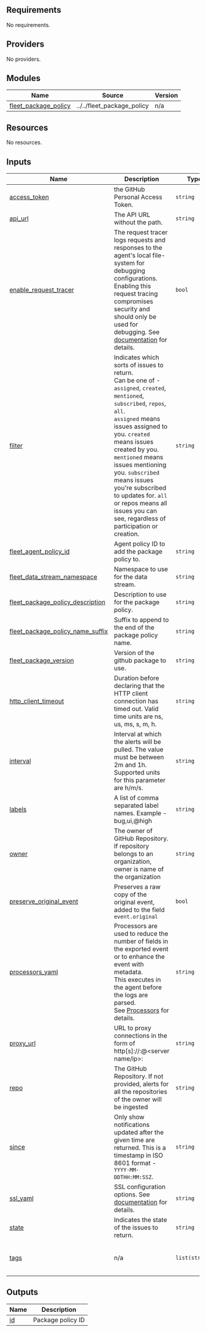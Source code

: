 <!-- BEGIN_TF_DOCS -->
## Requirements

No requirements.

## Providers

No providers.

## Modules

| Name | Source | Version |
|------|--------|---------|
| <a name="module_fleet_package_policy"></a> [fleet\_package\_policy](#module\_fleet\_package\_policy) | ../../fleet_package_policy | n/a |

## Resources

No resources.

## Inputs

| Name | Description | Type | Default | Required |
|------|-------------|------|---------|:--------:|
| <a name="input_access_token"></a> [access\_token](#input\_access\_token) | the GitHub Personal Access Token. | `string` | n/a | yes |
| <a name="input_api_url"></a> [api\_url](#input\_api\_url) | The API URL without the path. | `string` | `"https://api.github.com"` | no |
| <a name="input_enable_request_tracer"></a> [enable\_request\_tracer](#input\_enable\_request\_tracer) | The request tracer logs requests and responses to the agent's local file-system for debugging configurations. Enabling this request tracing compromises security and should only be used for debugging. See [documentation](https://www.elastic.co/guide/en/beats/filebeat/current/filebeat-input-httpjson.html#_request_tracer_filename) for details. | `bool` | `null` | no |
| <a name="input_filter"></a> [filter](#input\_filter) | Indicates which sorts of issues to return. <br>Can be one of - `assigned`, `created`, `mentioned`, `subscribed`, `repos`, `all`. <br>`assigned` means issues assigned to you. `created` means issues created by you. `mentioned` means issues mentioning you. `subscribed` means issues you're subscribed to updates for. `all` or repos means all issues you can see, regardless of participation or creation. | `string` | `"all"` | no |
| <a name="input_fleet_agent_policy_id"></a> [fleet\_agent\_policy\_id](#input\_fleet\_agent\_policy\_id) | Agent policy ID to add the package policy to. | `string` | n/a | yes |
| <a name="input_fleet_data_stream_namespace"></a> [fleet\_data\_stream\_namespace](#input\_fleet\_data\_stream\_namespace) | Namespace to use for the data stream. | `string` | `"default"` | no |
| <a name="input_fleet_package_policy_description"></a> [fleet\_package\_policy\_description](#input\_fleet\_package\_policy\_description) | Description to use for the package policy. | `string` | `""` | no |
| <a name="input_fleet_package_policy_name_suffix"></a> [fleet\_package\_policy\_name\_suffix](#input\_fleet\_package\_policy\_name\_suffix) | Suffix to append to the end of the package policy name. | `string` | `""` | no |
| <a name="input_fleet_package_version"></a> [fleet\_package\_version](#input\_fleet\_package\_version) | Version of the github package to use. | `string` | `"2.15.0"` | no |
| <a name="input_http_client_timeout"></a> [http\_client\_timeout](#input\_http\_client\_timeout) | Duration before declaring that the HTTP client connection has timed out. Valid time units are ns, us, ms, s, m, h. | `string` | `"60s"` | no |
| <a name="input_interval"></a> [interval](#input\_interval) | Interval at which the alerts will be pulled. The value must be between 2m and 1h. Supported units for this parameter are h/m/s. | `string` | `"10m"` | no |
| <a name="input_labels"></a> [labels](#input\_labels) | A list of comma separated label names. Example - bug,ui,@high | `string` | `null` | no |
| <a name="input_owner"></a> [owner](#input\_owner) | The owner of GitHub Repository. If repository belongs to an organization, owner is name of the organization | `string` | n/a | yes |
| <a name="input_preserve_original_event"></a> [preserve\_original\_event](#input\_preserve\_original\_event) | Preserves a raw copy of the original event, added to the field `event.original` | `bool` | `false` | no |
| <a name="input_processors_yaml"></a> [processors\_yaml](#input\_processors\_yaml) | Processors are used to reduce the number of fields in the exported event or to enhance the event with metadata. <br>This executes in the agent before the logs are parsed. <br>See [Processors](https://www.elastic.co/guide/en/beats/filebeat/current/filtering-and-enhancing-data.html) for details. | `string` | `null` | no |
| <a name="input_proxy_url"></a> [proxy\_url](#input\_proxy\_url) | URL to proxy connections in the form of http\[s\]://<user>:<password>@<server name/ip>:<port> | `string` | `null` | no |
| <a name="input_repo"></a> [repo](#input\_repo) | The GitHub Repository. If not provided, alerts for all the repositories of the owner will be ingested | `string` | `null` | no |
| <a name="input_since"></a> [since](#input\_since) | Only show notifications updated after the given time are returned. This is a timestamp in ISO 8601 format - `YYYY-MM-DDTHH:MM:SSZ`. | `string` | `null` | no |
| <a name="input_ssl_yaml"></a> [ssl\_yaml](#input\_ssl\_yaml) | SSL configuration options. See [documentation](https://www.elastic.co/guide/en/beats/filebeat/current/configuration-ssl.html#ssl-common-config) for details. | `string` | `null` | no |
| <a name="input_state"></a> [state](#input\_state) | Indicates the state of the issues to return. | `string` | `"all"` | no |
| <a name="input_tags"></a> [tags](#input\_tags) | n/a | `list(string)` | <pre>[<br>  "forwarded",<br>  "github-issues"<br>]</pre> | no |

## Outputs

| Name | Description |
|------|-------------|
| <a name="output_id"></a> [id](#output\_id) | Package policy ID |
<!-- END_TF_DOCS -->